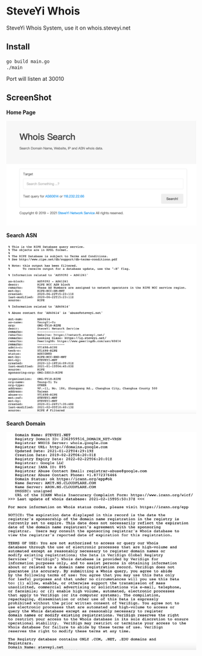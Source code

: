 # SteveYi Whois

SteveYi Whois System, use it on whois.steveyi.net

## Install

```
go build main.go
./main
```
Port will listen at 30010

## ScreenShot

**Home Page**

![](https://raw.githubusercontent.com/SteveYi-LAB/SteveYi-Whois/main/image/index.png)

**Search ASN**

![](https://raw.githubusercontent.com/SteveYi-LAB/SteveYi-Whois/main/image/as60614.png)

**Search Domain**

![](https://raw.githubusercontent.com/SteveYi-LAB/SteveYi-Whois/main/image/steveyi.net.png)